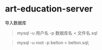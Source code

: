 # art-education-server

导入数据库
> mysql -u 用户名 -p 数据库名 < 文件名.sql

> mysql -u root -p belton < belton.sql;